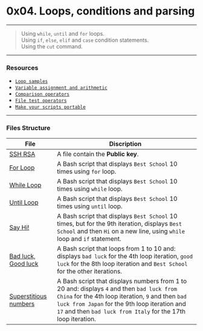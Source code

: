 # 0x04. Loops, conditions and parsing
---
>  Using `while`, `until` and `for` loops.  
>  Using `if`, `else`, `elif` and `case` condition statements.  
>  Using the `cut` command.  
---
### Resources
* [`Loop samples`](./https://tldp.org/LDP/Bash-Beginners-Guide/html/sect_09_01.html)
* [`Variable assignment and arithmetic`](./https://tldp.org/LDP/abs/html/ops.html)
* [`Comparison operators`](./https://tldp.org/LDP/abs/html/comparison-ops.html)
* [`File test operators`](./https://tldp.org/LDP/abs/html/fto.html)
* [`Make your scripts portable`](./https://www.cyberciti.biz/tips/finding-bash-perl-python-portably-using-env.html)
---
### Files Structure
|**File**|**Discription**|
|---|---|
|[SSH RSA](./0-RSA_public_key.pub)| A file contain the **Public key**.|
|[For Loop](./1-for_best_school)| A Bash script that displays `Best School` 10 times using `for` loop.|
|[While Loop](./2-while_best_school)| A Bash script that displays `Best School` 10 times using `while` loop.|
|[Until Loop](./3-until_best_school)| A Bash script that displays `Best School` 10 times using `until` loop.|
|[Say Hi!](./4-if_9_say_hi)| A Bash script that displays `Best School` 10 times, but for the 9th iteration, displays `Best School` and then `Hi` on a new line, using `while` loop and `if` statement.|
|[Bad luck, Good luck](./5-4_bad_luck_8_is_your_chance)| A Bash script that loops from 1 to 10 and: displays `bad luck` for the 4th loop iteration, `good luck` for the 8th loop iteration and `Best School` for the other iterations.|
|[Superstitious numbers](./6-superstitious_numbers)| A Bash script that displays numbers from 1 to 20 and: displays `4` and then `bad luck from China` for the 4th loop iteration, `9` and then `bad luck from Japan` for the 9th loop iteration and `17` and then `bad luck from Italy` for the 17th loop iteration.|
